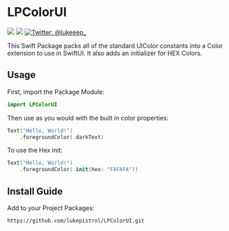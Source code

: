 # LPColorUI
<p>
    <img src="https://img.shields.io/badge/Swift-5.5.1-ff69b4.svg" />
    <img src="https://img.shields.io/badge/iOS-13+-brightgreen.svg" />
    <a href="https://twitter.com/lukeeep_">
        <img src="https://img.shields.io/badge/Contact-@lukeeep_-lightgrey.svg?style=flat" alt="Twitter: @lukeeep_" />
    </a>
</p>

This Swift Package packs all of the standard UIColor constants into a Color extension to use in SwiftUI. It also adds an initializer for HEX Colors.

## Usage
First, import the Package Module:
```swift
import LPColorUI
```

Then use as you would with the built in color properties:

```swift
Text("Hello, World!")
	.foregroundColor(.darkText)
```

To use the Hex init:

```swift
Text("Hello, World!")
	.foregroundColor(.init(hex: "FAFAFA"))
```

## Install Guide
Add to your Project Packages:
```
https://github.com/lukepistrol/LPColorUI.git
```
